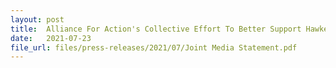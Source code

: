 ```yaml
---
layout: post
title:  Alliance For Action's Collective Effort To Better Support Hawkers And Help Them Benefit From Online Ordering 
date:   2021-07-23
file_url: files/press-releases/2021/07/Joint Media Statement.pdf
---
```


